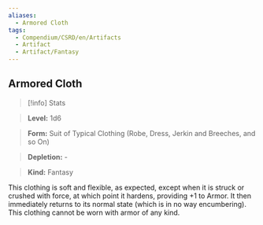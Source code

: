 ```yaml
---
aliases:
  - Armored Cloth
tags:
  - Compendium/CSRD/en/Artifacts
  - Artifact
  - Artifact/Fantasy
---
```

  
    
## Armored Cloth    
>[!info] Stats    
> **Level:** 1d6    
> **Form:** Suit of Typical Clothing (Robe, Dress, Jerkin and Breeches, and so On)    
> **Depletion:** -    
> **Kind:** Fantasy  
    
This clothing is soft and flexible, as expected, except when it is struck or crushed with force, at which point it hardens, providing +1 to Armor. It then immediately returns to its normal state (which is in no way encumbering). This clothing cannot be worn with armor of any kind.